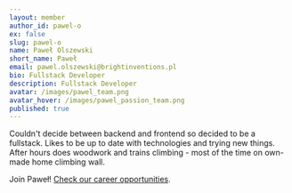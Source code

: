 ```yaml
---
layout: member
author_id: pawel-o
ex: false
slug: pawel-o
name: Paweł Olszewski
short_name: Paweł
email: pawel.olszewski@brightinventions.pl
bio: Fullstack Developer
description: Fullstack Developer
avatar: /images/pawel_team.png
avatar_hover: /images/pawel_passion_team.png
published: true
---
```

Couldn't decide between backend and frontend so decided to be a fullstack. Likes to be up to date with technologies and trying new things. After hours does woodwork and trains climbing - most of the time on own-made home climbing wall.

Join Paweł! [Check our career opportunities](/career).
